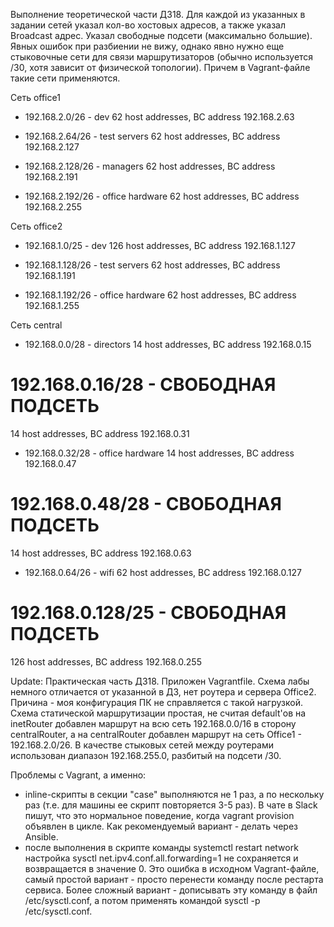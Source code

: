 Выполнение теоретической части ДЗ18.
Для каждой из указанных в задании сетей указал кол-во хостовых адресов, а также указал Broadcast адрес.
Указал свободные подсети (максимально большие).
Явных ошибок при разбиении не вижу, однако явно нужно еще стыковочные сети для связи маршрутизаторов (обычно используется /30, хотя зависит от физической топологии). Причем в Vagrant-файле такие сети применяются.

Сеть office1
- 192.168.2.0/26 - dev
62 host addresses, BC address 192.168.2.63

- 192.168.2.64/26 - test servers
62 host addresses, BC address 192.168.2.127

- 192.168.2.128/26 - managers
62 host addresses, BC address 192.168.2.191

- 192.168.2.192/26 - office hardware
62 host addresses, BC address 192.168.2.255

Сеть office2
- 192.168.1.0/25 - dev
126 host addresses, BC address 192.168.1.127

- 192.168.1.128/26 - test servers
62 host addresses, BC address 192.168.1.191

- 192.168.1.192/26 - office hardware
62 host addresses, BC address 192.168.1.255


Сеть central
- 192.168.0.0/28 - directors
14 host addresses, BC address 192.168.0.15

# 192.168.0.16/28 - СВОБОДНАЯ ПОДСЕТЬ
14 host addresses, BC address 192.168.0.31

- 192.168.0.32/28 - office hardware
14 host addresses, BC address 192.168.0.47

# 192.168.0.48/28 - СВОБОДНАЯ ПОДСЕТЬ
14 host addresses, BC address 192.168.0.63

- 192.168.0.64/26 - wifi
62 host addresses, BC address 192.168.0.127

# 192.168.0.128/25 - СВОБОДНАЯ ПОДСЕТЬ
126 host addresses, BC address 192.168.0.255

Update:
Практическая часть ДЗ18. Приложен Vagrantfile. Схема лабы немного отличается от указанной в ДЗ, нет роутера и сервера Office2. Причина - моя конфигурация ПК не справляется с такой нагрузкой.
Схема статической маршрутизации простая, не считая default'ов на inetRouter добавлен маршрут на всю сеть 192.168.0.0/16 в сторону centralRouter, а на centralRouter добавлен маршрут на сеть Office1 - 192.168.2.0/26. В качестве стыковых сетей между роутерами использован диапазон 192.168.255.0, разбитый на подсети /30.

Проблемы с Vagrant, а именно:
- inline-скрипты в секции "case" выполняются не 1 раз, а по нескольку раз (т.е. для машины ее скрипт повторяется 3-5 раз). В чате в Slack пишут, что это нормальное поведение, когда vagrant provision объявлен в цикле. Как рекомендуемый вариант - делать через Ansible.
- после выполнения в скрипте команды systemctl restart network настройка sysctl net.ipv4.conf.all.forwarding=1 не сохраняется и возвращается в значение 0. Это ошибка в исходном Vagrant-файле, самый простой вариант - просто перенести команду после рестарта сервиса.  Более сложный вариант - дописывать эту команду в файл /etc/sysctl.conf, а потом применять командой sysctl -p /etc/sysctl.conf.
